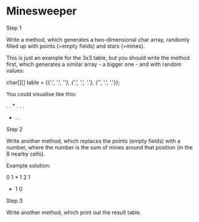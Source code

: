 # Minesweeper

Step 1

Write a method, which generates a two-dimensional char array, randomly filled up with points (=empty fields) and stars (=mines).

This is just an example for the 3x3 table, but you should write the method first, which generates a similar array - a bigger one - and with random values:

char[][] table = {{'.', '.', '*'}, {'.', '.', '.'}, {'*', '.', '.'}};

You could visualise like this:

. . *
. . .
* . .

Step 2

Write another method, which replaces the points (empty fields) with a number, where the number is the sum of mines around that position (in the 8 nearby cells).

Example solution:

0 1 *
1 2 1
* 1 0

Step 3

Write another method, which print out the result table.